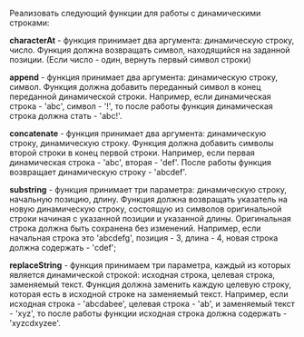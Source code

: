 Реализовать следующий функции для работы с динамическими строками:

  __characterAt__ - функция принимает два аргумента: динамическую строку, число.
  Функция должна возвращать символ, находящийся на заданной позиции.
  (Если число - один, вернуть первый символ строки)
  
  __append__ - функция принимает два аргумента: динамическую строку, символ.
  Функция должна добавить переданный символ в конец переданной динамической строки.
  Например, если динамическая строка - 'abc', символ - '!',
  то после работы функция динамическая строка должна стать - 'abc!'.
  
  __concatenate__ - функция принимает два аргумента: динамическую строку, динамическую строку.
  Функция должна добавить символы второй строки в конец первой строки.
  Например, если первая динамическая строка - 'abc', вторая - 'def'.
  После работы функция возвращает динамическую строку - 'abcdef'.

  __substring__ - функция принимает три параметра: динамическую строку, начальную позицию, длину.
  Функция должна возвращать указатель на новую динамическую строку,
  состоящую из символов оригинальной строки начиная с указанной позиции и указанной длины.
  Оригинальная строка должна быть сохранена без изменений.
  Например, если начальная строка это 'abcdefg', позиция - 3, длина - 4, новая строка должна содержать - 'cdef';
  
  __replaceString__ - функция принимаем три параметра, каждый из которых является динамической строкой:
  исходная строка, целевая строка, заменяемый текст.
  Функция должна заменить каждую целевую строку, которая есть в исходной строке на заменяемый текст.
  Например, если исходная строка - 'abcdabee', целевая строка - 'ab', и заменяемый текст - 'xyz',
  то после работы функции исходная строка должна содержать - 'xyzcdxyzee'.
